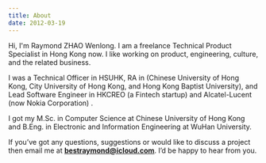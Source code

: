 ```yaml
---
title: About
date: 2012-03-19
---
```


Hi, I'm Raymond ZHAO Wenlong. I am a freelance Technical Product Specialist in Hong Kong now.
I like working on product, engineering, culture, and the related business.

I was a Technical Officer in HSUHK, RA in (Chinese University of Hong Kong, City University of Hong Kong, and Hong Kong Baptist University), and Lead Software Engineer in HKCREO (a Fintech startup) and Alcatel-Lucent (now Nokia Corporation) .

I got my M.Sc. in Computer Science at Chinese University of Hong Kong and B.Eng. in Electronic and Information Engineering at WuHan University.

If you’ve got any questions, suggestions or would like to discuss a project then email me at **bestraymond@icloud.com**. I’d be happy to hear from you.

